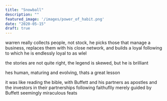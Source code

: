 ```yaml
---
title: "Snowball"
description: ""
featured_image: '/images/power_of_habit.png'
date: "2020-05-15"
draft: true
---
```


warren really collects people, not stock, he picks those that manage a business, replaces them with his close network, and builds a loyal following to which he is endlessly loyal to as wlel

the stories are not quite right, the legend is skewed, but he is brilliant

hes human, maturing and evolving, thats a great lesson

it was like reading the bible, with Buffett and his partners as apostles and the investors in their partnerships following faithuflly merely guided by Buffett seemingly miraculous feats